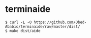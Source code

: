 # terminaide
```
$ curl -L -O https://github.com/Obed-Ababio/terminaide/raw/master/dist/
$ make dist/aide
```
